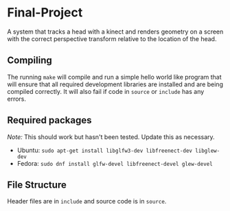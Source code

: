 # Final-Project
A system that tracks a head with a kinect and renders geometry on a screen with the correct perspective transform relative to the location of the head.

## Compiling
The running `make` will compile and run a simple hello world like program that will ensure that all required development libraries are installed and are being compiled correctly. It will also fail if code in `source` or `include` has any errors.

## Required packages
*Note:* This should work but hasn't been tested. Update this as necessary.

* Ubuntu: `sudo apt-get install libglfw3-dev libfreenect-dev libglew-dev`
* Fedora: `sudo dnf install glfw-devel libfreenect-devel glew-devel`

## File Structure
Header files are in `include` and source code is in `source`.
